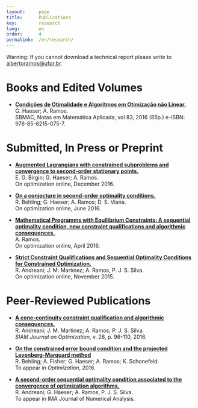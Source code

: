 ```yaml
---
layout:     page
title:      Publications 
key:        research
lang:       en
order:      4
permalink:  /en/research/
---
```

Warning: If you cannot download a 
technical report please write to 
albertoramos@ufpr.br. <br />

# Books and Edited Volumes

 - **[Condições de Otimalidade e Algoritmos em Otimização não Linear.](http://www.sbmac.org.br/arquivos/notas/livro_83.pdf)** <br />
    G. Haeser; A. Ramos. <br />
    SBMAC, Notas em Matemática Aplicada, vol 83, 2016 (85p.) e-ISBN: 978-85-8215-075-7.

# Submitted, In Press or Preprint
  
 - **[Augmented Lagrangians with constrained subproblems and convergence to second-order stationary points.](http://www.optimization-online.org/DB_HTML/2016/12/5758.html)** <br />
    E. G. Birgin; G. Haeser; A. Ramos. <br />
    On optimization online, December 2016.
    
  - **[On a conjecture in second-order optimality conditions.](http://www.optimization-online.org/DB_HTML/2016/06/5494.html)** <br />
    R. Behling; G. Haeser; A. Ramos; D. S. Viana. <br />
    On optimization online, June 2016.
 
  - **[Mathematical Programms with Equilibrium Constraints: A sequential optimality condition, new constraint qualifications and algorithmic consequences.](http://www.optimization-online.org/DB_HTML/2016/04/5423.html)** <br />
   A. Ramos. <br /> On optimization online, April 2016.

  - **[Strict Constraint Qualifications and Sequential Optimality Conditions for Constrained Optimization.](http://www.optimization-online.org/DB_HTML/2015/11/5197.html)** <br />
    R. Andreani; J. M. Martınez; A. Ramos, P. J. S. Silva. <br /> 
    On optimization online, November 2015.

# Peer-Reviewed Publications

 - **[A cone-continuity constraint qualification and algorithmic consequences.](http://dx.doi.org/10.1137/15M1008488)** <br />
    R. Andreani; J. M. Martinez; A. Ramos; P. J. S. Silva. <br />
    _SIAM Journal on Optimization_, v. 26, p. 96-110, 2016. 

 - **[On the constrained error bound condition and the projected Levenberg-Marquard method](http://dx.doi.org/10.1080/02331934.2016.1200578)** <br />
    R. Behling; A. Fisher; G. Haeser; A. Ramos; K. Schonefeld. <br />
    To appear in _Optimization_, 2016.
 
 - **[A second-order sequential optimality condition associated to the convergence of optimization algorithms.](http://www.optimization-online.org/DB_HTML/2015/04/4887.html)** <br />
    R. Andreani; G. Haeser; A. Ramos, P. J. S. Silva. <br /> 
    To appear in IMA Journal of Numerical Analysis.   
